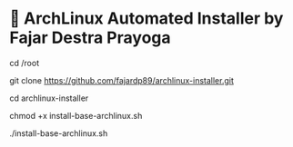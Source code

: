 # 🐧 ArchLinux Automated Installer by Fajar Destra Prayoga

cd /root

git clone https://github.com/fajardp89/archlinux-installer.git

cd archlinux-installer

chmod +x install-base-archlinux.sh

./install-base-archlinux.sh
